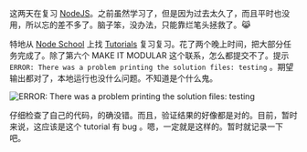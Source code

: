 这两天在复习 [NodeJS](http://nodejs.org/)。之前虽然学习了，但是因为过去太久了，而且平时也没用，所以忘的差不多了。脑子笨，没办法，只能靠烂笔头拯救了。😹 

特地从 [Node School](http://nodeschool.io/) 上找 [Tutorials](http://nodeschool.io/#workshoppers) 复习复习。花了两个晚上时间，把大部分任务完成了。除了第六个 MAKE IT MODULAR 这个联系，怎么都提交不了。提示 `ERROR: There was a problem printing the solution files: testing` 。期望输出都对了，本地运行也没什么问题。不知道是个什么鬼。

![ERROR: There was a problem printing the solution files: testing](http://i68.tinypic.com/2hp3a6g.jpg) 

仔细检查了自己的代码，的确没错。而且，验证结果的好像都是对的。目前，暂时来说，这应该是这个 tutorial 有 bug 。嗯，一定就是这样的。暂时就记录一下吧。
